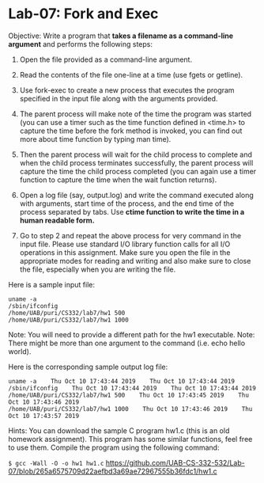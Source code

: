 # Lab-07: Fork and Exec

Objective: Write a program that **takes a filename as a command-line argument** and performs the following steps:

1.	Open the file provided as a command-line argument.

2.	Read the contents of the file one-line at a time (use fgets or getline).

3.	Use fork-exec to create a new process that executes the program specified in the input file along with the arguments provided.

4.	The parent process will make note of the time the program was started (you can use a timer such as the time function defined in <time.h> to capture the time before the fork method is invoked, you can find out more about time function by typing man time).

5.	Then the parent process will wait for the child process to complete and when the child process terminates successfully, the parent process will capture the time the child process completed (you can again use a timer function to capture the time when the wait function returns).

6.	Open a log file (say, output.log) and write the command executed along with arguments, start time of the process, and the end time of the process separated by tabs. Use **ctime function to write the time in a human readable form.**

7.	Go to step 2 and repeat the above process for very command in the input file.
Please use standard I/O library function calls for all I/O operations in this assignment. Make sure you open the file in the appropriate modes for reading and writing and also make sure to close the file, especially when you are writing the file.


Here is a sample input file:


```
uname -a
/sbin/ifconfig
/home/UAB/puri/CS332/lab7/hw1 500
/home/UAB/puri/CS332/lab7/hw1 1000
```

Note: You will need to provide a different path for the hw1 executable.
Note: There might be more than one argument to the command (i.e. echo hello world).

Here is the corresponding sample output log file:

```
uname -a    Thu Oct 10 17:43:44 2019    Thu Oct 10 17:43:44 2019
/sbin/ifconfig    Thu Oct 10 17:43:44 2019    Thu Oct 10 17:43:44 2019
/home/UAB/puri/CS332/lab7/hw1 500    Thu Oct 10 17:43:45 2019    Thu Oct 10 17:43:46 2019
/home/UAB/puri/CS332/lab7/hw1 1000    Thu Oct 10 17:43:46 2019    Thu Oct 10 17:43:57 2019
```

Hints: 
You can download the sample C program hw1.c (this is an old homework assignment). This program has some similar functions, feel free to use them.  Compile the program using the following command:

`
$ gcc -Wall -O -o hw1 hw1.c
`
https://github.com/UAB-CS-332-532/Lab-07/blob/265a6575709d22aefbd3a69ae72967555b36fdc1/hw1.c
